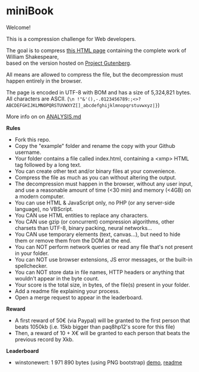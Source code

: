 miniBook
===

Welcome!

This is a compression challenge for Web developers.

The goal is to compress [this HTML page](http://xem.github.io/miniBook/example/index.html) containing the complete work of William Shakespeare,<br>
based on the version hosted on [Project Gutenberg](http://www.gutenberg.org/ebooks/100).

All means are allowed to compress the file, but the decompression must happen entirely in the browser.

The page is encoded in UTF-8 with BOM and has a size of 5,324,821 bytes.<br>
All characters are ASCII. (````\n !"&'(),-.0123456789:;<>?ABCDEFGHIJKLMNOPQRSTUVWXYZ[]_abcdefghijklmnopqrstuvwxyz|}````)

More info on on [ANALYSIS.md](https://github.com/xem/miniBook/blob/gh-pages/ANALYSIS.md)

**Rules**

- Fork this repo.
- Copy the "example" folder and rename the copy with your Github username.
- Your folder contains a file called index.html, containing a &lt;xmp> HTML tag followed by a long text.
- You can create other text and/or binary files at your convenience.
- Compress the file as much as you can without altering the output.
- The decompression must happen in the browser, without any user input, and use a reasonable amount of time (<30 min) and memory (<4GB) on a modern computer.
- You can use HTML & JavaScript only, no PHP (or any server-side language), no VBScript.
- You CAN use HTML entities to replace any characters.
- You CAN use gzip (or concurrent) compression algorithms, other charsets than UTF-8, binary packing, neural networks...
- You CAN use temporary elements (text, canvas...), but need to hide them or remove them from the DOM at the end.
- You can NOT perform network queries or read any file that's not present in your folder.
- You can NOT use browser extensions, JS error messages, or the built-in spellchecker.
- You can NOT store data in file names, HTTP headers or anything that wouldn't appear in the byte count.
- Your score is the total size, in bytes, of the file(s) present in your folder.
- Add a readme file explaining your process.
- Open a merge request to appear in the leaderboard.

**Reward**

- A first reward of 50€ (via Paypal) will be granted to the first person that beats 1050kb (i.e. 15kb bigger than paq8hp12's score for this file) 
- Then, a reward of 10 + X€ will be granted to each person that beats the previous record by Xkb.

**Leaderboard**

- winstonewert: 1 971 890 bytes (using PNG bootstrap) [demo](http://xem.github.io/miniBook/winstonewert/index.html), [readme](https://github.com/xem/miniBook/blob/gh-pages/winstonewert/README.md)